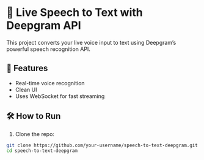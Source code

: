 # 🧠 Live Speech to Text with Deepgram API

This project converts your live voice input to text using Deepgram’s powerful speech recognition API.

## 🚀 Features
- Real-time voice recognition
- Clean UI
- Uses WebSocket for fast streaming

## 🛠️ How to Run

1. Clone the repo:
```bash
git clone https://github.com/your-username/speech-to-text-deepgram.git
cd speech-to-text-deepgram
